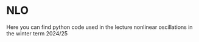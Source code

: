 # NLO
Here you can find python code used in the lecture nonlinear oscillations in the winter term 2024/25
